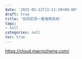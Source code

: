 ```yaml
---
date: '2025-03-12T11:11:39+08:00'
draft: true
title: '如何实现一套电商系统'
tags: 
- null
categories: null
toc: true
---
```


https://cloud.macrozheng.com/
